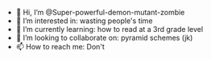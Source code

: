- 👋 Hi, I’m @Super-powerful-demon-mutant-zombie
- 👀 I’m interested in: wasting people's time
- 🌱 I’m currently learning: how to read at a 3rd grade level
- 💞️ I’m looking to collaborate on: pyramid schemes (jk)
- 📫 How to reach me: Don't

<!---
Super-powerful-demon-mutant-zombie/Super-powerful-demon-mutant-zombie is a ✨ special ✨ repository because its `README.md` (this file) appears on your GitHub profile.
You can click the Preview link to take a look at your changes.
im not changing anything yet if you are reading this i would question your quality of life do something usefull -_-
--->
